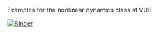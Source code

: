 Examples for the nonlinear dynamics class at VUB

[![Binder](http://mybinder.org/badge.svg)](http://mybinder.org:/repo/sophiedb/exercises)


